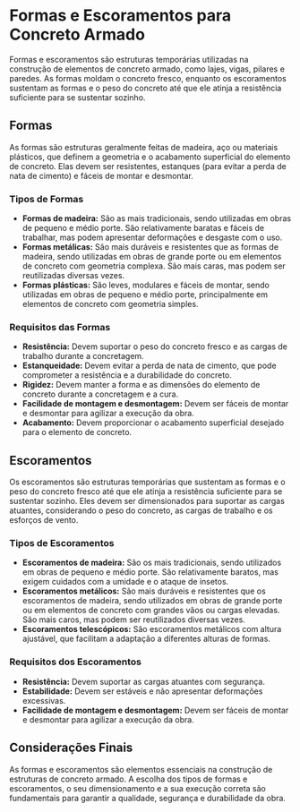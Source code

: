 # Formas e Escoramentos para Concreto Armado

Formas e escoramentos são estruturas temporárias utilizadas na construção de elementos de concreto armado, como lajes, vigas, pilares e paredes. As formas moldam o concreto fresco, enquanto os escoramentos sustentam as formas e o peso do concreto até que ele atinja a resistência suficiente para se sustentar sozinho.

## Formas

As formas são estruturas geralmente feitas de madeira, aço ou materiais plásticos, que definem a geometria e o acabamento superficial do elemento de concreto. Elas devem ser resistentes, estanques (para evitar a perda de nata de cimento) e fáceis de montar e desmontar.

### Tipos de Formas

* **Formas de madeira:** São as mais tradicionais, sendo utilizadas em obras de pequeno e médio porte. São relativamente baratas e fáceis de trabalhar, mas podem apresentar deformações e desgaste com o uso.
* **Formas metálicas:** São mais duráveis e resistentes que as formas de madeira, sendo utilizadas em obras de grande porte ou em elementos de concreto com geometria complexa. São mais caras, mas podem ser reutilizadas diversas vezes.
* **Formas plásticas:** São leves, modulares e fáceis de montar, sendo utilizadas em obras de pequeno e médio porte, principalmente em elementos de concreto com geometria simples.

### Requisitos das Formas

* **Resistência:** Devem suportar o peso do concreto fresco e as cargas de trabalho durante a concretagem.
* **Estanqueidade:** Devem evitar a perda de nata de cimento, que pode comprometer a resistência e a durabilidade do concreto.
* **Rigidez:** Devem manter a forma e as dimensões do elemento de concreto durante a concretagem e a cura.
* **Facilidade de montagem e desmontagem:** Devem ser fáceis de montar e desmontar para agilizar a execução da obra.
* **Acabamento:** Devem proporcionar o acabamento superficial desejado para o elemento de concreto.

## Escoramentos

Os escoramentos são estruturas temporárias que sustentam as formas e o peso do concreto fresco até que ele atinja a resistência suficiente para se sustentar sozinho. Eles devem ser dimensionados para suportar as cargas atuantes, considerando o peso do concreto, as cargas de trabalho e os esforços de vento.

### Tipos de Escoramentos

* **Escoramentos de madeira:** São os mais tradicionais, sendo utilizados em obras de pequeno e médio porte. São relativamente baratos, mas exigem cuidados com a umidade e o ataque de insetos.
* **Escoramentos metálicos:** São mais duráveis e resistentes que os escoramentos de madeira, sendo utilizados em obras de grande porte ou em elementos de concreto com grandes vãos ou cargas elevadas. São mais caros, mas podem ser reutilizados diversas vezes.
* **Escoramentos telescópicos:** São escoramentos metálicos com altura ajustável, que facilitam a adaptação a diferentes alturas de formas.

### Requisitos dos Escoramentos

* **Resistência:** Devem suportar as cargas atuantes com segurança.
* **Estabilidade:** Devem ser estáveis e não apresentar deformações excessivas.
* **Facilidade de montagem e desmontagem:** Devem ser fáceis de montar e desmontar para agilizar a execução da obra.

## Considerações Finais

As formas e escoramentos são elementos essenciais na construção de estruturas de concreto armado. A escolha dos tipos de formas e escoramentos, o seu dimensionamento e a sua execução correta são fundamentais para garantir a qualidade, segurança e durabilidade da obra.
